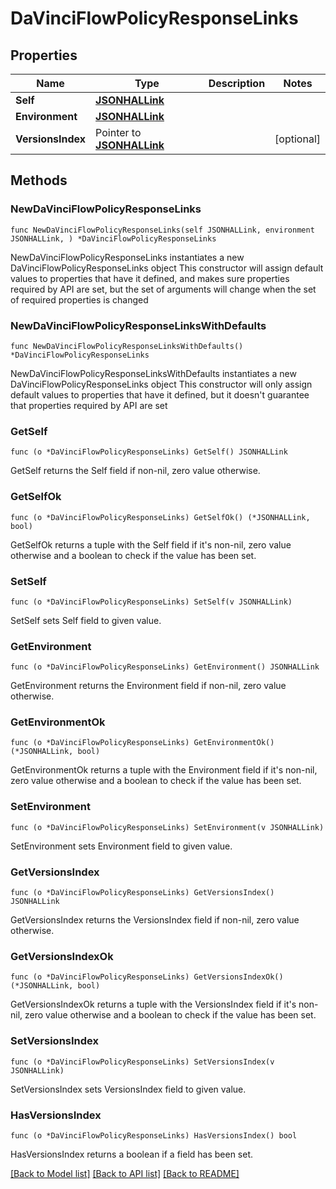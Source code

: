 # DaVinciFlowPolicyResponseLinks

## Properties

Name | Type | Description | Notes
------------ | ------------- | ------------- | -------------
**Self** | [**JSONHALLink**](JSONHALLink.md) |  | 
**Environment** | [**JSONHALLink**](JSONHALLink.md) |  | 
**VersionsIndex** | Pointer to [**JSONHALLink**](JSONHALLink.md) |  | [optional] 

## Methods

### NewDaVinciFlowPolicyResponseLinks

`func NewDaVinciFlowPolicyResponseLinks(self JSONHALLink, environment JSONHALLink, ) *DaVinciFlowPolicyResponseLinks`

NewDaVinciFlowPolicyResponseLinks instantiates a new DaVinciFlowPolicyResponseLinks object
This constructor will assign default values to properties that have it defined,
and makes sure properties required by API are set, but the set of arguments
will change when the set of required properties is changed

### NewDaVinciFlowPolicyResponseLinksWithDefaults

`func NewDaVinciFlowPolicyResponseLinksWithDefaults() *DaVinciFlowPolicyResponseLinks`

NewDaVinciFlowPolicyResponseLinksWithDefaults instantiates a new DaVinciFlowPolicyResponseLinks object
This constructor will only assign default values to properties that have it defined,
but it doesn't guarantee that properties required by API are set

### GetSelf

`func (o *DaVinciFlowPolicyResponseLinks) GetSelf() JSONHALLink`

GetSelf returns the Self field if non-nil, zero value otherwise.

### GetSelfOk

`func (o *DaVinciFlowPolicyResponseLinks) GetSelfOk() (*JSONHALLink, bool)`

GetSelfOk returns a tuple with the Self field if it's non-nil, zero value otherwise
and a boolean to check if the value has been set.

### SetSelf

`func (o *DaVinciFlowPolicyResponseLinks) SetSelf(v JSONHALLink)`

SetSelf sets Self field to given value.


### GetEnvironment

`func (o *DaVinciFlowPolicyResponseLinks) GetEnvironment() JSONHALLink`

GetEnvironment returns the Environment field if non-nil, zero value otherwise.

### GetEnvironmentOk

`func (o *DaVinciFlowPolicyResponseLinks) GetEnvironmentOk() (*JSONHALLink, bool)`

GetEnvironmentOk returns a tuple with the Environment field if it's non-nil, zero value otherwise
and a boolean to check if the value has been set.

### SetEnvironment

`func (o *DaVinciFlowPolicyResponseLinks) SetEnvironment(v JSONHALLink)`

SetEnvironment sets Environment field to given value.


### GetVersionsIndex

`func (o *DaVinciFlowPolicyResponseLinks) GetVersionsIndex() JSONHALLink`

GetVersionsIndex returns the VersionsIndex field if non-nil, zero value otherwise.

### GetVersionsIndexOk

`func (o *DaVinciFlowPolicyResponseLinks) GetVersionsIndexOk() (*JSONHALLink, bool)`

GetVersionsIndexOk returns a tuple with the VersionsIndex field if it's non-nil, zero value otherwise
and a boolean to check if the value has been set.

### SetVersionsIndex

`func (o *DaVinciFlowPolicyResponseLinks) SetVersionsIndex(v JSONHALLink)`

SetVersionsIndex sets VersionsIndex field to given value.

### HasVersionsIndex

`func (o *DaVinciFlowPolicyResponseLinks) HasVersionsIndex() bool`

HasVersionsIndex returns a boolean if a field has been set.


[[Back to Model list]](../README.md#documentation-for-models) [[Back to API list]](../README.md#documentation-for-api-endpoints) [[Back to README]](../README.md)


